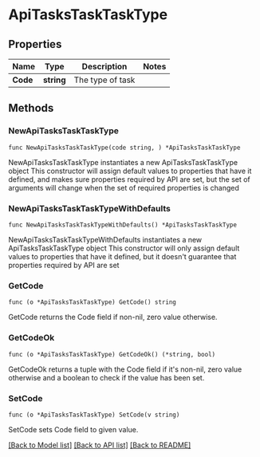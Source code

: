 # ApiTasksTaskTaskType

## Properties

Name | Type | Description | Notes
------------ | ------------- | ------------- | -------------
**Code** | **string** | The type of task | 

## Methods

### NewApiTasksTaskTaskType

`func NewApiTasksTaskTaskType(code string, ) *ApiTasksTaskTaskType`

NewApiTasksTaskTaskType instantiates a new ApiTasksTaskTaskType object
This constructor will assign default values to properties that have it defined,
and makes sure properties required by API are set, but the set of arguments
will change when the set of required properties is changed

### NewApiTasksTaskTaskTypeWithDefaults

`func NewApiTasksTaskTaskTypeWithDefaults() *ApiTasksTaskTaskType`

NewApiTasksTaskTaskTypeWithDefaults instantiates a new ApiTasksTaskTaskType object
This constructor will only assign default values to properties that have it defined,
but it doesn't guarantee that properties required by API are set

### GetCode

`func (o *ApiTasksTaskTaskType) GetCode() string`

GetCode returns the Code field if non-nil, zero value otherwise.

### GetCodeOk

`func (o *ApiTasksTaskTaskType) GetCodeOk() (*string, bool)`

GetCodeOk returns a tuple with the Code field if it's non-nil, zero value otherwise
and a boolean to check if the value has been set.

### SetCode

`func (o *ApiTasksTaskTaskType) SetCode(v string)`

SetCode sets Code field to given value.



[[Back to Model list]](../README.md#documentation-for-models) [[Back to API list]](../README.md#documentation-for-api-endpoints) [[Back to README]](../README.md)


